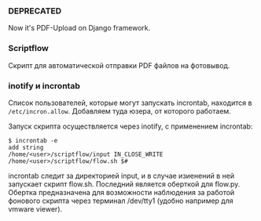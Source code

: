 ### DEPRECATED

Now it's PDF-Upload on Django framework.

### Scriptflow

Скрипт для автоматической отправки PDF файлов на фотовывод.

### inotify и incrontab

Список пользователей, которые могут запускать incrontab, находится в `/etc/incron.allow`. Добавляем туда юзера, 
от которого работаем.

Запуск скрипта осуществляется через inotify, с применением incrontab:

    $ incrontab -e
    add string
    /home/<user>/scriptflow/input IN_CLOSE_WRITE /home/<user>/scriptflow/flow.sh $#   
    
incrontab следит за директорией input, и в случае изиенений в ней запускает скрипт flow.sh.
Последний является оберткой для flow.py. Обертка предназначена для возможности наблюдения за работой
фонового скрипта через терминал /dev/tty1 (удобно например для vmware viewer).



    
    
